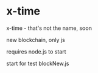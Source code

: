 # x-time
 <p>x-time - that's not the name, soon</p>
 <p>new blockchain, only js</p>
 <p>requires node.js to start</p>
 <p>start for test blockNew.js</p>
